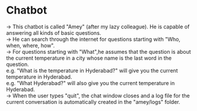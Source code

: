 # Chatbot
->  This chatbot is called "Amey" (after my lazy colleague). He is capable of answering all kinds of basic questions.  
->  He can search through the internet for questions starting with "Who, when, where, how".  
->  For questions starting with "What",he assumes that the question is about the current temperature in a city whose name is the last word in the question.  
  e.g. "What is the temperature in Hyderabad?" will give you the current temperature in Hyderabad.  
  e.g. "What Hyderabad?" will also give you the current temperature in Hyderabad.  
->  When the user types "quit", the chat window closes and a log file for the current conversation is automatically created in the "amey/logs" folder.  
